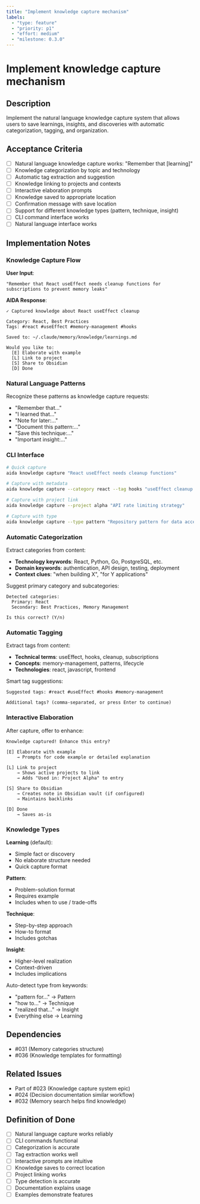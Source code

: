 ```yaml
---
title: "Implement knowledge capture mechanism"
labels:
  - "type: feature"
  - "priority: p1"
  - "effort: medium"
  - "milestone: 0.3.0"
---
```


# Implement knowledge capture mechanism

## Description

Implement the natural language knowledge capture system that allows users to save learnings, insights, and discoveries with automatic categorization, tagging, and organization.

## Acceptance Criteria

- [ ] Natural language knowledge capture works: "Remember that [learning]"
- [ ] Knowledge categorization by topic and technology
- [ ] Automatic tag extraction and suggestion
- [ ] Knowledge linking to projects and contexts
- [ ] Interactive elaboration prompts
- [ ] Knowledge saved to appropriate location
- [ ] Confirmation message with save location
- [ ] Support for different knowledge types (pattern, technique, insight)
- [ ] CLI command interface works
- [ ] Natural language interface works

## Implementation Notes

### Knowledge Capture Flow

**User Input**:
```
"Remember that React useEffect needs cleanup functions for subscriptions to prevent memory leaks"
```

**AIDA Response**:
```
✓ Captured knowledge about React useEffect cleanup

Category: React, Best Practices
Tags: #react #useEffect #memory-management #hooks

Saved to: ~/.claude/memory/knowledge/learnings.md

Would you like to:
  [E] Elaborate with example
  [L] Link to project
  [S] Share to Obsidian
  [D] Done
```

### Natural Language Patterns

Recognize these patterns as knowledge capture requests:
- "Remember that..."
- "I learned that..."
- "Note for later:..."
- "Document this pattern:..."
- "Save this technique:..."
- "Important insight:..."

### CLI Interface

```bash
# Quick capture
aida knowledge capture "React useEffect needs cleanup functions"

# Capture with metadata
aida knowledge capture --category react --tag hooks "useEffect cleanup pattern"

# Capture with project link
aida knowledge capture --project alpha "API rate limiting strategy"

# Capture with type
aida knowledge capture --type pattern "Repository pattern for data access"
```

### Automatic Categorization

Extract categories from content:
- **Technology keywords**: React, Python, Go, PostgreSQL, etc.
- **Domain keywords**: authentication, API design, testing, deployment
- **Context clues**: "when building X", "for Y applications"

Suggest primary category and subcategories:
```
Detected categories:
  Primary: React
  Secondary: Best Practices, Memory Management

Is this correct? (Y/n)
```

### Automatic Tagging

Extract tags from content:
- **Technical terms**: useEffect, hooks, cleanup, subscriptions
- **Concepts**: memory-management, patterns, lifecycle
- **Technologies**: react, javascript, frontend

Smart tag suggestions:
```
Suggested tags: #react #useEffect #hooks #memory-management

Additional tags? (comma-separated, or press Enter to continue)
```

### Interactive Elaboration

After capture, offer to enhance:
```
Knowledge captured! Enhance this entry?

[E] Elaborate with example
    → Prompts for code example or detailed explanation

[L] Link to project
    → Shows active projects to link
    → Adds "Used in: Project Alpha" to entry

[S] Share to Obsidian
    → Creates note in Obsidian vault (if configured)
    → Maintains backlinks

[D] Done
    → Saves as-is
```

### Knowledge Types

**Learning** (default):
- Simple fact or discovery
- No elaborate structure needed
- Quick capture format

**Pattern**:
- Problem-solution format
- Requires example
- Includes when to use / trade-offs

**Technique**:
- Step-by-step approach
- How-to format
- Includes gotchas

**Insight**:
- Higher-level realization
- Context-driven
- Includes implications

Auto-detect type from keywords:
- "pattern for..." → Pattern
- "how to..." → Technique
- "realized that..." → Insight
- Everything else → Learning

## Dependencies

- #031 (Memory categories structure)
- #036 (Knowledge templates for formatting)

## Related Issues

- Part of #023 (Knowledge capture system epic)
- #024 (Decision documentation similar workflow)
- #032 (Memory search helps find knowledge)

## Definition of Done

- [ ] Natural language capture works reliably
- [ ] CLI commands functional
- [ ] Categorization is accurate
- [ ] Tag extraction works well
- [ ] Interactive prompts are intuitive
- [ ] Knowledge saves to correct location
- [ ] Project linking works
- [ ] Type detection is accurate
- [ ] Documentation explains usage
- [ ] Examples demonstrate features
